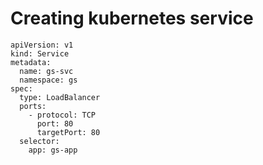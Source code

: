 # Creating kubernetes service
```
apiVersion: v1
kind: Service
metadata:
  name: gs-svc
  namespace: gs
spec:
  type: LoadBalancer
  ports:
    - protocol: TCP
      port: 80
      targetPort: 80
  selector:
    app: gs-app
```
